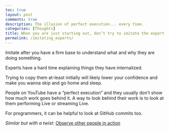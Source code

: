 ```yaml
---
toc: true
layout: post
comments: true
description: The illusion of perfect execution... every time.
categories: [Thoughts]
title: When you are just starting out, don’t try to imitate the expert.
permalink: /imitating_experts/
---
```


Imitate after you have a firm base to understand what and why they are doing something.

Experts have a hard time explaining things they have internalized.

Trying to copy them at-least initially will likely lower your confidence and make you wanna skip and go home and sleep.

People on YouTube have a “perfect execution” and they usually don’t show how much work goes behind it. A way to look behind their work is to look at them performing Live or streaming Live.

For programmers, it can be helpful to look at GitHub commits too.

*Similar but with a twist*: [Observe other people in action](/observe/)
